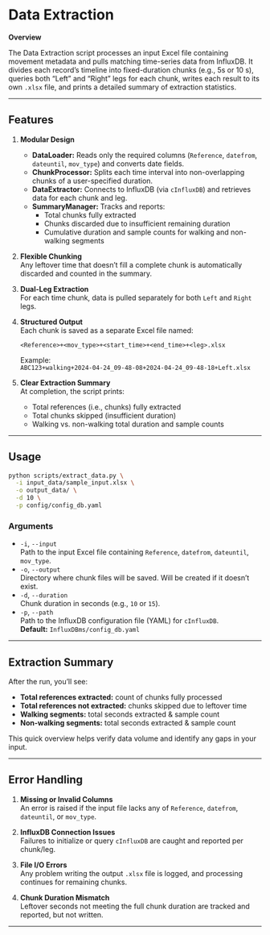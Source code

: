 # Data Extraction

**Overview**

The Data Extraction script processes an input Excel file containing movement metadata and pulls matching time-series data from InfluxDB. It divides each record’s timeline into fixed-duration chunks (e.g., 5s or 10 s), queries both “Left” and “Right” legs for each chunk, writes each result to its own `.xlsx` file, and prints a detailed summary of extraction statistics.

---

## Features

1. **Modular Design**  
   - **DataLoader:** Reads only the required columns (`Reference`, `datefrom`, `dateuntil`, `mov_type`) and converts date fields.  
   - **ChunkProcessor:** Splits each time interval into non-overlapping chunks of a user-specified duration.  
   - **DataExtractor:** Connects to InfluxDB (via `cInfluxDB`) and retrieves data for each chunk and leg.  
   - **SummaryManager:** Tracks and reports:
     - Total chunks fully extracted
     - Chunks discarded due to insufficient remaining duration
     - Cumulative duration and sample counts for walking and non-walking segments  

2. **Flexible Chunking**  
   Any leftover time that doesn’t fill a complete chunk is automatically discarded and counted in the summary.

3. **Dual-Leg Extraction**  
   For each time chunk, data is pulled separately for both `Left` and `Right` legs.

4. **Structured Output**  
   Each chunk is saved as a separate Excel file named:  
   ```
   <Reference>+<mov_type>+<start_time>+<end_time>+<leg>.xlsx
   ```
   Example:  
   `ABC123+walking+2024-04-24_09-48-08+2024-04-24_09-48-18+Left.xlsx`

5. **Clear Extraction Summary**  
   At completion, the script prints:
   - Total references (i.e., chunks) fully extracted  
   - Total chunks skipped (insufficient duration)  
   - Walking vs. non-walking total duration and sample counts  

---

## Usage

```bash
python scripts/extract_data.py \
  -i input_data/sample_input.xlsx \
  -o output_data/ \
  -d 10 \
  -p config/config_db.yaml
```

### Arguments

- `-i`, `--input`  
  Path to the input Excel file containing `Reference`, `datefrom`, `dateuntil`, `mov_type`.
- `-o`, `--output`  
  Directory where chunk files will be saved. Will be created if it doesn’t exist.
- `-d`, `--duration`  
  Chunk duration in seconds (e.g., `10` or `15`).
- `-p`, `--path`  
  Path to the InfluxDB configuration file (YAML) for `cInfluxDB`.  
  **Default:** `InfluxDBms/config_db.yaml`

---

## Extraction Summary

After the run, you’ll see:

- **Total references extracted:** count of chunks fully processed  
- **Total references not extracted:** chunks skipped due to leftover time  
- **Walking segments:** total seconds extracted & sample count  
- **Non-walking segments:** total seconds extracted & sample count  

This quick overview helps verify data volume and identify any gaps in your input.

---

## Error Handling

1. **Missing or Invalid Columns**  
   An error is raised if the input file lacks any of `Reference`, `datefrom`, `dateuntil`, or `mov_type`.

2. **InfluxDB Connection Issues**  
   Failures to initialize or query `cInfluxDB` are caught and reported per chunk/leg.

3. **File I/O Errors**  
   Any problem writing the output `.xlsx` file is logged, and processing continues for remaining chunks.

4. **Chunk Duration Mismatch**  
   Leftover seconds not meeting the full chunk duration are tracked and reported, but not written.

---  
